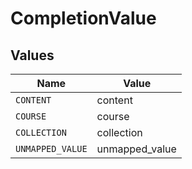 # CompletionValue


## Values

| Name             | Value            |
| ---------------- | ---------------- |
| `CONTENT`        | content          |
| `COURSE`         | course           |
| `COLLECTION`     | collection       |
| `UNMAPPED_VALUE` | unmapped_value   |